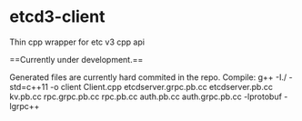 # etcd3-client
Thin cpp wrapper for etc v3 cpp api

==Currently under development.==

Generated files are currently hard commited in the repo. 
Compile:
g++ -I./ -std=c++11 -o client Client.cpp etcdserver.grpc.pb.cc etcdserver.pb.cc kv.pb.cc rpc.grpc.pb.cc rpc.pb.cc auth.pb.cc auth.grpc.pb.cc -lprotobuf -lgrpc++
